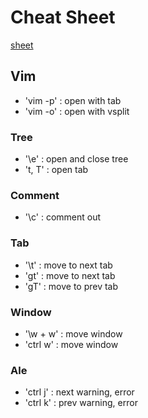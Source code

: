 # Cheat Sheet

[sheet](https://vim.rtorr.com/lang/ja/)


## Vim
- 'vim -p' : open with tab
- 'vim -o' : open with vsplit

### Tree
- '\e'     : open and close tree
- 't, T'   : open tab

### Comment
- '\c'     : comment out

### Tab
- '\t'     : move to next tab
- 'gt'     : move to next tab
- 'gT'     : move to prev tab

### Window
- '\w + w' : move window
- 'ctrl w' : move window

### Ale
- 'ctrl j' : next warning, error
- 'ctrl k' : prev warning, error
